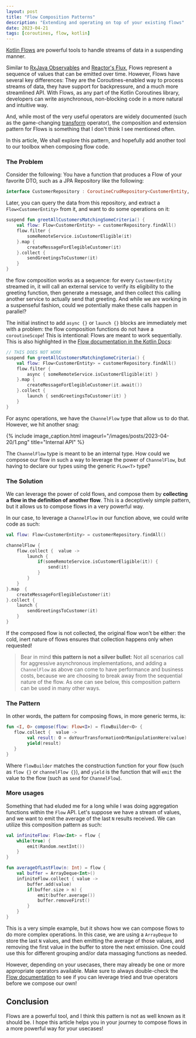 ```yaml
---
layout: post
title: "Flow Composition Patterns"
description: "Extending and operating on top of your existing flows"
date: 2023-04-21
tags: [coroutines, flow, kotlin]
---
```

[Kotlin Flows](https://kotlinlang.org/docs/flow.html) are powerful tools to handle streams of data in a suspending manner. 

Similar to [RxJava Observables](http://reactivex.io/RxJava/3.x/javadoc/io/reactivex/rxjava3/core/Observable.html) and [Reactor's Flux](https://projectreactor.io/docs/core/release/reference/#flux), Flows represent a sequence of values that can be emitted over time. However, Flows have several key differences: They are the Coroutines-enabled way to process streams of data, they have support for backpressure, and a much more streamlined API. With Flows, as any part of the Kotlin Coroutines library, developers can write asynchronous, non-blocking code in a more natural and intuitive way.

And, while most of the very useful operators are widely documented (such as the game-changing [transform](https://kotlinlang.org/docs/flow.html#transform-operator) operator), the composition and extension pattern for Flows is something that I don't think I see mentioned often.

In this article, We shall explore this pattern, and hopefully add another tool to our toolbox when composing flow code.

<!--more-->

### The Problem

Consider the following: You have a function that produces a Flow of your favorite DTO, such as a JPA Repository like the following:

```kotlin
interface CustomerRepository : CoroutineCrudRepository<CustomerEntity, String> {}
```

Later, you can query the data from this repository, and extract a `Flow<CustomerEntity>` from it, and want to do some operations on it:

```kotlin
suspend fun greetAllCustomersMatchingSomeCriteria() {
    val flow: Flow<CustomerEntity> = customerRepository.findAll()
    flow.filter {
        someRemoteService.isCustomerEligible(it)
    }.map {
        createMessageForElegibleCustomer(it)
    }.collect {
        sendGreetingsToCustomer(it)
    }
}
```

the flow composition works as a sequence: for every `CustomerEntity` streamed in, it will call an external service to verify its eligibility to the greeting function, then generate a message, and then collect this calling another service to actually send that greeting. And while we are working in a suspenseful fashion, could we potentially make these calls happen in parallel?

The initial instinct to add `async {}` or `launch {}` blocks are immediately met with a problem: the flow composition functions do not have a `coroutineScope`! This is intentional: Flows are meant to work sequentially. This is also highlighted in the [Flow documentation in the Kotlin Docs](https://kotlinlang.org/docs/flow.html#a-common-pitfall-when-using-withcontext):

```kotlin
// THIS DOES NOT WORK
suspend fun greetAllCustomersMatchingSomeCriteria() {
    val flow: Flow<CustomerEntity> = customerRepository.findAll()
    flow.filter {
        async { someRemoteService.isCustomerEligible(it) }
    }.map {
        createMessageForElegibleCustomer(it.await())
    }.collect {
        launch { sendGreetingsToCustomer(it) }
    }
}

```

For async operations, we have the `ChannelFlow` type that allow us to do that. However, we hit another snag:

{% include image_caption.html imageurl="/images/posts/2023-04-20/1.png" title="Internal API" %}

The `ChannelFlow` type is meant to be an internal type. How could we compose our flow in such a way to leverage the power of `ChannelFlow`, but having to declare our types using the generic `FLow<T>` type?

### The Solution

We can leverage the power of cold flows, and compose them by **collecting a flow in the definition of another flow**. This is a deceptively simple pattern, but it allows us to compose flows in a very powerful way. 

In our case, to leverage a `ChannelFlow` in our function above, we could write code as such:

```kotlin
val flow: Flow<CustomerEntity> = customerRepository.findAll()

channelFlow {
    flow.collect {  value ->
        launch {
            if(someRemoteService.isCustomerEligible(it)) {
                send(it)
            }
        }
    }
}.map  {
    createMessageForElegibleCustomer(it)
}.collect {
    launch {
        sendGreetingsToCustomer(it)
    }
}
```

If the composed flow is not collected, the original flow won't be either: the cold, inert nature of flows ensures that collection happens only when requested!

> Bear in mind **this pattern is not a silver bullet**: Not all scenarios call for aggressive asynchronous implementations, and adding a `ChannelFlow` as above can come to have performance and business costs, because we are choosing to break away from the sequential nature of the flow. As one can see below, this composition pattern can be used in many other ways.

### The Pattern

In other words, the pattern for composing flows, in more generic terms, is:

```kotlin
fun <I, O> compose(flow: Flow<I>) = flowBuilder<O> {
   flow.collect {  value ->
        val result: O = doYourTransformationOrManipulationHere(value)
        yield(result)
   }
}
```
Where `flowBuilder` matches the construction function for your flow (such as `flow {}` or `channelFlow {}`), and `yield` is the function that will `emit` the value to the flow (such as `send` for `ChannelFlow`).

### More usages

Something that had eluded me for a long while I was doing aggregation functions within the `Flow` API. Let's suppose we have a stream of values, and we want to emit the average of the last `N` results received. We can utilize this composition pattern as such:

```kotlin
val infiniteFlow: Flow<Int> = flow {
    while(true) {
        emit(Random.nextInt())
    }
}

fun averageOfLastFlow(n: Int) = flow {
    val buffer = ArrayDeque<Int>()
    infiniteFlow.collect { value ->
        buffer.add(value)
        if(buffer.size > n) {
            emit(buffer.average())
            buffer.removeFirst()
        }
    }
}
```

This is a very simple example, but it shows how we can compose flows to do more complex operations. In this case, we are using a `ArrayDeque` to store the last `N` values, and then emitting the average of those values, and removing the first value in the buffer to store the next emission. One could use this for different grouping and/or data massaging functions as needed.

However, depending on your usecases, there may already be one or more appropriate operators available. Make sure to always double-check the [Flow documentation](https://kotlinlang.org/docs/flow.html) to see if you can leverage tried and true operators before we compose our own!

## Conclusion

Flows are a powerful tool, and I think this pattern is not as well known as it should be. I hope this article helps you in your journey to compose flows in a more powerful way for your usecases!
